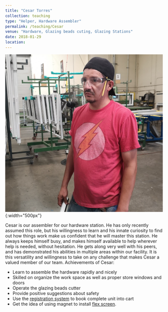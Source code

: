 ```yaml
---
title: "Cesar Torres"
collection: teaching
type: "Helper, Hardware Assembler"
permalink: /teaching/Cesar
venue: "Hardware, Glazing beads cuting, Glazing Stations"
date: 2018-01-29
location:
---
```

![cesar](/images/cesar.jpg){:width="500px"}

Cesar is our assembler for our hardware station. He has only recently assumed this role, but his willingness to learn and his innate curiosity to find out how things work make us confident that he will master this station. He always keeps himself busy, and makes himself available to help wherever help is needed, without hesitation. He gets along very well with his peers, and has demonstrated his abilities in multiple areas within our facility. It is this versatility and willingness to take on any challenge that makes Cesar a valued member of our team.
Achievements of Cesar:
* Learn to assemble the hardware rapidly and nicely
* Skilled on organize the work space as well as proper store windows and doors
* Operate the glazing beads cutter
* Provide positive suggestions about safety
* Use the [registration system](https://bensenx.github.io/improvements/registration) to book complete unit into cart
* Get the idea of using magnet to install [flex screen](https://bensenx.github.io/improvements/magnets).
